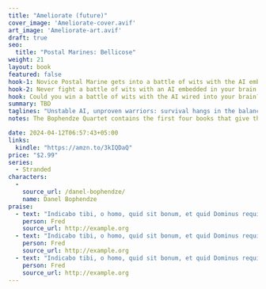 ```yaml
---
title: "Ameliorate (future)"
cover_image: 'Ameliorate-cover.avif'
art_image: 'Ameliorate-art.avif'
draft: true
seo:
  title: "Postal Marines: Bellicose"
weight: 21
layout: book
featured: false
hook-1: Novice Postal Marine gets into a battle of wits with the AI embedded in his brain on the eve of the largest Postal Service battle in history.
hook-2: Never fight a battle of wits with an AI embedded in your brain. That's what Postal Marine Bophendze must do to keep sane.
hook: Could you win a battle of wits with the AI wired into your brain? That's just what Postal Marine Danel Bophendze must do to keep sane.
summary: TBD
taglines: "Unstable AI, unproven warriors: survival hangs in the balance. A suicide mission, a chance at redemption: will failure be their legacy? Stranded and desperate, a groundbreaking discovery alters the course of war. New alliances and hidden power: can they outwit an enemy and save a world?"
notes: The Bophendze Quartet contains the first four books that give the entire Postal Marines its structure. Follow the life of Danel Bophendze from incompetent scrub to worn-out myrmidon. In Bellicose, he embeds an AI with a mind of his own into his brain, and struggles to survive the Battle of Tanhusio Gate. In Gambit, he partners with Jonaldy Ammonett to save the crown prince's wife and prevent a tilt in the balance of power. By Imbroglio, he's tired and frustrated. Fate deals him a cruel blow as he finds himself stranded in a dangerous, far-flung star system. But instead of succumbing to despair, he stumbles upon a game-changing technology with the potential to transform the Core Imperium. He retreats to Copio in Scintilla, where he becomes an unlikely mentor to Mondennio Rowenzal who must resist dark forces seeking to convert him and subvert the planetary government."

date: 2024-04-12T06:57:43+05:00
links:
  kindle: "https://amzn.to/3kIQDaQ"
price: "$2.99"
series:
  - Stranded
characters:
  - 
    source_url: /danel-bophendze/
    name: Danel Bophendze
praise:
  - text: "Indicabo tibi, o homo, quid sit bonum, et quid Dominus requirat a te: utique facere judicium, et diligere misericordiam, et sollicitum ambulare cum Deo"
    person: Fred
    source_url: http://example.org
  - text: "Indicabo tibi, o homo, quid sit bonum, et quid Dominus requirat a te: utique facere judicium, et diligere misericordiam, et sollicitum ambulare cum Deo"
    person: Fred
    source_url: http://example.org
  - text: "Indicabo tibi, o homo, quid sit bonum, et quid Dominus requirat a te: utique facere judicium, et diligere misericordiam, et sollicitum ambulare cum Deo"
    person: Fred
    source_url: http://example.org
---
```


